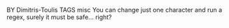 BY	Dimitris-Toulis
TAGS	misc
You can change just one character and run a regex, surely it must be safe... right?
